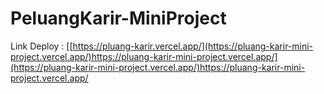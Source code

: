 # PeluangKarir-MiniProject

Link Deploy : [[https://pluang-karir.vercel.app/](https://pluang-karir-mini-project.vercel.app/)https://pluang-karir-mini-project.vercel.app/](https://pluang-karir-mini-project.vercel.app/)https://pluang-karir-mini-project.vercel.app/
